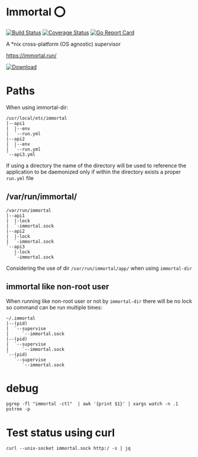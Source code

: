 # Immortal ⭕

[![Build Status](https://travis-ci.org/immortal/immortal.svg?branch=develop)](https://travis-ci.org/immortal/immortal)
[![Coverage Status](https://coveralls.io/repos/github/immortal/immortal/badge.svg?branch=develop)](https://coveralls.io/github/immortal/immortal?branch=develop)
[![Go Report Card](https://goreportcard.com/badge/github.com/immortal/immortal)](https://goreportcard.com/report/github.com/immortal/immortal)

A *nix cross-platform (OS agnostic) supervisor

https://immortal.run/

[ ![Download](https://api.bintray.com/packages/nbari/immortal/immortal/images/download.svg) ](https://bintray.com/nbari/immortal/immortal/_latestVersion)

# Paths

When using immortal-dir:

    /usr/local/etc/immortal
    |--api1
    |  |--env
    |  `--run.yml
    |--api2
    |  |--env
    |  `--run.yml
    `--api3.yml

If using a directory the name of the directory will be used to reference the
application to be daemonized only if within the directory exists a proper
`run.yml` file

## /var/run/immortal/<name>

    /var/run/immortal
    |--api1
    |  |-lock
    |  `-immortal.sock
    |--api2
    |  |-lock
    |  `-immortal.sock
    `--api3
       |-lock
       `-immortal.sock

Considering the use of dir `/var/run/immortal/app/` when using `immortal-dir`

## immortal like non-root user

When running like non-root user or not by ``immortal-dir`` there will be no lock
so command can be run multiple times:

    ~/.immortal
    |--(pid)
    |  `--supervise
    |     `--immortal.sock
    |--(pid)
    |  `--supervise
    |     `--immortal.sock
    `--(pid)
       `--supervise
          `--immortal.sock



# debug

    pgrep -fl "immortal -ctl"  | awk '{print $1}' | xargs watch -n .1 pstree -p

# Test status using curl

    curl --unix-socket immortal.sock http:/ -s | jq
